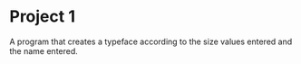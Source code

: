 #  Project 1
A program that creates a typeface according to the size values entered and the name entered.
